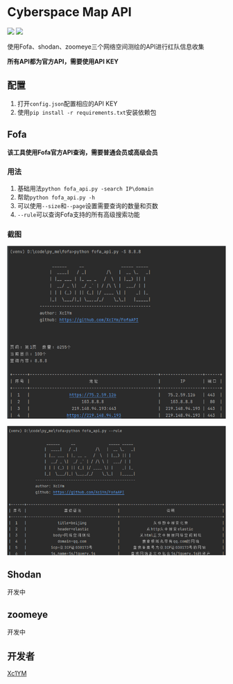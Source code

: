 # Cyberspace Map API

![](https://img.shields.io/badge/python-v3.9-blue)
![](https://img.shields.io/github/license/Xc1Ym/cyberspace_map_API)

使用Fofa、shodan、zoomeye三个网络空间测绘的API进行红队信息收集

**所有API都为官方API，需要使用API KEY**
## 配置

1. 打开`config.json`配置相应的API KEY
2. 使用`pip install -r requirements.txt`安装依赖包

## Fofa

**该工具使用Fofa官方API查询，需要普通会员或高级会员**

### 用法

1. 基础用法`python fofa_api.py -search IP\domain`
2. 帮助`python fofa_api.py -h`
3. 可以使用`--size`和`--page`设置需要查询的数量和页数
4. `--rule`可以查询Fofa支持的所有高级搜索功能

### 截图

![](./image/search.png)

![](./image/rule.png)

## Shodan
开发中

## zoomeye
开发中

## 开发者
[Xc1YM](https://github.com/Xc1Ym)